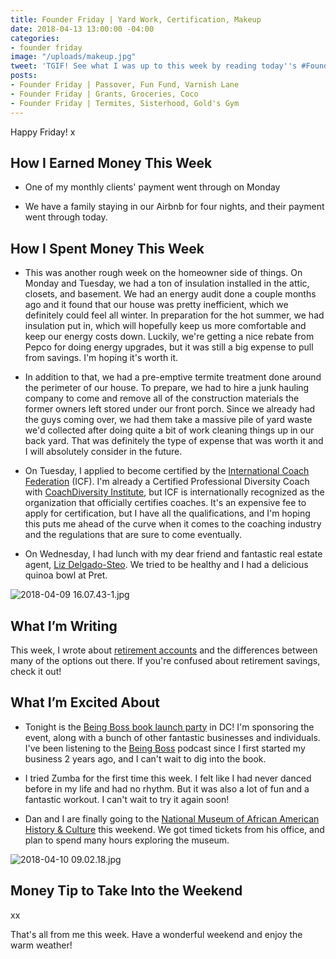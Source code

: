 ```yaml
---
title: Founder Friday | Yard Work, Certification, Makeup
date: 2018-04-13 13:00:00 -04:00
categories:
- founder friday
image: "/uploads/makeup.jpg"
tweet: 'TGIF! See what I was up to this week by reading today''s #FounderFriday post!'
posts:
- Founder Friday | Passover, Fun Fund, Varnish Lane
- Founder Friday | Grants, Groceries, Coco
- Founder Friday | Termites, Sisterhood, Gold's Gym
---
```


Happy Friday! x

## How I Earned Money This Week

* One of my monthly clients' payment went through on Monday

* We have a family staying in our Airbnb for four nights, and their payment went through today.

## How I Spent Money This Week

* This was another rough week on the homeowner side of things. On Monday and Tuesday, we had a ton of insulation installed in the attic, closets, and basement. We had an energy audit done a couple months ago and it found that our house was pretty inefficient, which we definitely could feel all winter. In preparation for the hot summer, we had insulation put in, which will hopefully keep us more comfortable and keep our energy costs down. Luckily, we're getting a nice rebate from Pepco for doing energy upgrades, but it was still a big expense to pull from savings. I'm hoping it's worth it.

* In addition to that, we had a pre-emptive termite treatment done around the perimeter of our house. To prepare, we had to hire a junk hauling company to come and remove all of the construction materials the former owners left stored under our front porch. Since we already had the guys coming over, we had them take a massive pile of yard waste we'd collected after doing quite a bit of work cleaning things up in our back yard. That was definitely the type of expense that was worth it and I will absolutely consider in the future.

* On Tuesday, I applied to become certified by the [International Coach Federation](https://coachfederation.org/) (ICF). I'm already a Certified Professional Diversity Coach with [CoachDiversity Institute](http://coachdiversity.com/), but ICF is internationally recognized as the organization that officially certifies coaches. It's an expensive fee to apply for certification, but I have all the qualifications, and I'm hoping this puts me ahead of the curve when it comes to the coaching industry and the regulations that are sure to come eventually.

* On Wednesday, I had lunch with my dear friend and fantastic real estate agent, [Liz Delgado-Steo](mailto:lizdsrealestate@gmail.com). We tried to be healthy and I had a delicious quinoa bowl at Pret. 

![2018-04-09 16.07.43-1.jpg](/uploads/2018-04-09%2016.07.43-1.jpg)

## What I’m Writing

This week, I wrote about [retirement accounts](https://www.maggiegermano.com/blog/whats-the-difference-between-retirement-accounts/) and the differences between many of the options out there. If you're confused about retirement savings, check it out!

## What I’m Excited About

* Tonight is the [Being Boss book launch party](https://www.eventbrite.com/e/being-boss-dc-book-launch-party-tickets-43800308903) in DC! I'm sponsoring the event, along with a bunch of other fantastic businesses and individuals. I've been listening to the [Being Boss](https://beingboss.club/) podcast since I first started my business 2 years ago, and I can't wait to dig into the book.

* I tried Zumba for the first time this week. I felt like I had never danced before in my life and had no rhythm. But it was also a lot of fun and a fantastic workout. I can't wait to try it again soon!

* Dan and I are finally going to the [National Museum of African American History & Culture](https://nmaahc.si.edu/) this weekend. We got timed tickets from his office, and plan to spend many hours exploring the museum.

![2018-04-10 09.02.18.jpg](/uploads/2018-04-10%2009.02.18.jpg)

## Money Tip to Take Into the Weekend

xx

That's all from me this week. Have a wonderful weekend and enjoy the warm weather!
